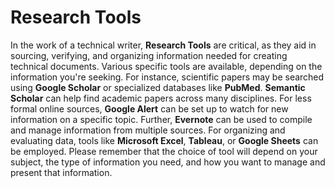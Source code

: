 # Research Tools

In the work of a technical writer, **Research Tools** are critical, as they aid in sourcing, verifying, and organizing information needed for creating technical documents. Various specific tools are available, depending on the information you're seeking. For instance, scientific papers may be searched using **Google Scholar** or specialized databases like **PubMed**. **Semantic Scholar** can help find academic papers across many disciplines. For less formal online sources, **Google Alert** can be set up to watch for new information on a specific topic. Further, **Evernote** can be used to compile and manage information from multiple sources. For organizing and evaluating data, tools like **Microsoft Excel**, **Tableau**, or **Google Sheets** can be employed. Please remember that the choice of tool will depend on your subject, the type of information you need, and how you want to manage and present that information.